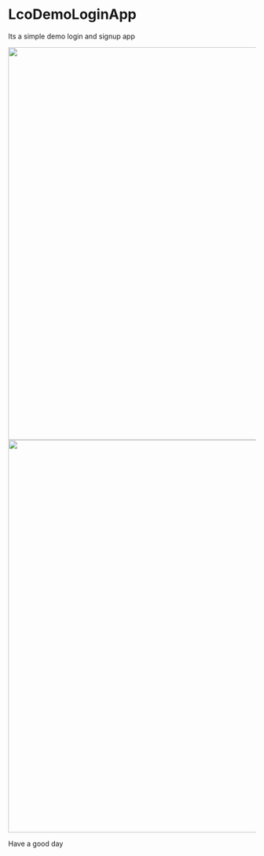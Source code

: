 # LcoDemoLoginApp
Its a simple demo login and signup app

<img src="Screenshots/Android Mobile – 1.png" height="800">
<img src="Screenshots/Android Mobile – 2_1547898629556.png" height="800">

Have a good day

